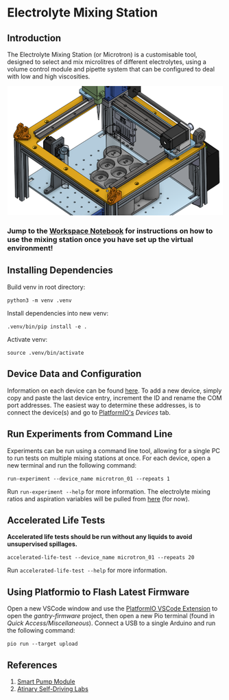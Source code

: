 # Electrolyte Mixing Station

## Introduction

The Electrolyte Mixing Station (or Microtron) is a customisable tool, designed to select and mix microlitres of different electrolytes, using a volume control module and pipette system that can be configured to deal with low and high viscosities.

![image](data/images/CAD.png)

### Jump to the [Workspace Notebook](Workspace.ipynb) for instructions on how to use the mixing station once you have set up the virtual environment!

## Installing Dependencies

Build venv in root directory:

```
python3 -m venv .venv
```

Install dependencies into new venv:

```
.venv/bin/pip install -e .
```

Activate venv:

```
source .venv/bin/activate
```

## Device Data and Configuration

Information on each device can be found [here](data/devices/mixing_stations.json). To add a new device, simply copy and paste the last device entry, increment the ID and rename the COM port addresses. The easiest way to determine these addresses, is to connect the device(s) and go to [PlatformIO's](https://docs.platformio.org/en/latest/integration/ide/vscode.html) *Devices* tab.

## Run Experiments from Command Line

Experiments can be run using a command line tool, allowing for a single PC to run tests on multiple mixing stations at once. For each device, open a new terminal and run the following command:

```
run-experiment --device_name microtron_01 --repeats 1
```

Run `run-experiment --help` for more information. The electrolyte mixing ratios and aspiration variables will be pulled from [here](data/CSVs/electrolyte_recipe.csv) (for now).

## Accelerated Life Tests

**Accelerated life tests should be run without any liquids to avoid unsupervised spillages.**

```
accelerated-life-test --device_name microtron_01 --repeats 20
```

Run `accelerated-life-test --help` for more information. 

## Using Platformio to Flash Latest Firmware

Open a new VSCode window and use the [PlatformIO VSCode Extension](https://docs.platformio.org/en/latest/integration/ide/vscode.html) to open the *gantry-firmware* project, then open a new Pio terminal (found in *Quick Access/Miscellaneous*). Connect a USB to a single Arduino and run the following command:

```
pio run --target upload
```


## References
1. [Smart Pump Module](https://www.theleeco.com/product/smart-pump-module/#resources)
2. [Atinary Self-Driving Labs](https://scientia.atinary.com/sdlabs/academic/dashboard)